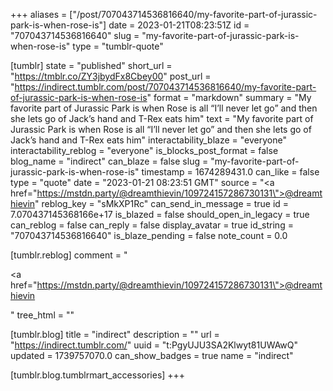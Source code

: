+++
aliases = ["/post/707043714536816640/my-favorite-part-of-jurassic-park-is-when-rose-is"]
date = 2023-01-21T08:23:51Z
id = "707043714536816640"
slug = "my-favorite-part-of-jurassic-park-is-when-rose-is"
type = "tumblr-quote"

[tumblr]
state = "published"
short_url = "https://tmblr.co/ZY3jbydFx8Cbey00"
post_url = "https://indirect.tumblr.com/post/707043714536816640/my-favorite-part-of-jurassic-park-is-when-rose-is"
format = "markdown"
summary = "My favorite part of Jurassic Park is when Rose is all “I’ll never let go” and then she lets go of Jack’s hand and T-Rex eats him"
text = "My favorite part of Jurassic Park is when Rose is all &ldquo;I&rsquo;ll never let go&rdquo; and then she lets go of Jack&rsquo;s hand and T-Rex eats him"
interactability_blaze = "everyone"
interactability_reblog = "everyone"
is_blocks_post_format = false
blog_name = "indirect"
can_blaze = false
slug = "my-favorite-part-of-jurassic-park-is-when-rose-is"
timestamp = 1674289431.0
can_like = false
type = "quote"
date = "2023-01-21 08:23:51 GMT"
source = "<a href=\"https://mstdn.party/@dreamthievin/109724157286730131\">@dreamthievin</a>"
reblog_key = "sMkXP1Rc"
can_send_in_message = true
id = 7.070437145368166e+17
is_blazed = false
should_open_in_legacy = true
can_reblog = false
can_reply = false
display_avatar = true
id_string = "707043714536816640"
is_blaze_pending = false
note_count = 0.0

[tumblr.reblog]
comment = "<p><a href=\"https://mstdn.party/@dreamthievin/109724157286730131\">@dreamthievin</a></p>"
tree_html = ""

[tumblr.blog]
title = "indirect"
description = ""
url = "https://indirect.tumblr.com/"
uuid = "t:PgyUJU3SA2Klwyt81UWAwQ"
updated = 1739757070.0
can_show_badges = true
name = "indirect"

[tumblr.blog.tumblrmart_accessories]
+++
